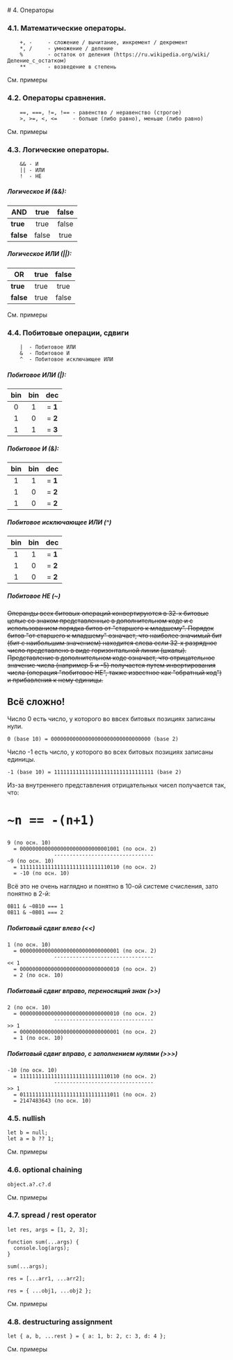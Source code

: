 # 4. Операторы

### 4.1. Математические операторы.
```
    +, -     - сложение / вычитание, инкремент / декремент
    *, /     - умножение / деление
    %        - остаток от деления (https://ru.wikipedia.org/wiki/Деление_с_остатком)
    **       - возведение в степень
```

См. примеры

### 4.2. Операторы сравнения.

```
    ==, ===, !=, !== - равенство / неравенство (строгое)
    >, >=, <, <=     - больше (либо равно), меньше (либо равно)
```

См. примеры

### 4.3. Логические операторы.

```
    && - И
    || - ИЛИ
    !  - НЕ
```

##### Логическое И (&&):

| AND       | true    | false |
|-----------|:-------:|:-----:|
| **true**  | true    | false |
| **false** | false   | true  |


##### Логическое ИЛИ (||):

| OR        | true    | false |
|-----------|:-------:|:-----:|
| **true**  | true    | true  |
| **false** | true    | false |

См. примеры

### 4.4. Побитовые операции, сдвиги

```
    |  - Побитовое ИЛИ
    &  - Побитовое И
    ^  - Побитовое исключающее ИЛИ
```

##### Побитовое ИЛИ (|):

|    bin  |   bin |  dec   |
|:-------:|:-----:|:------:|
| 0       | 1     |= **1** |
| 1       | 0     |= **2** |
| 1       | 1     |= **3** |

##### Побитовое И (&):

|    bin  |   bin |  dec   |
|:-------:|:-----:|:------:|
| 1       | 1     |= **1** |
| 1       | 0     |= **2** |
| 1       | 0     |= **2** |

##### Побитовое исключающее ИЛИ	(^)

|    bin  |   bin |  dec   |
|:-------:|:-----:|:------:|
| 1       | 1     |= **1** |
| 1       | 0     |= **2** |
| 1       | 0     |= **2** |

##### Побитовое НЕ (~)

~~Операнды всех битовых операций конвертируются в 32-х битовые целые со знаком представленные 
в дополнительном коде и с использованием порядка битов от "старшего к младшему". 
Порядок битов "от старшего к младшему" означает, что наиболее значимый бит 
(бит с наибольшим значением) находится слева если 32-х разрядное число представлено в виде 
горизонтальной линии (шкалы). Представление в дополнительном коде означает, что отрицательное 
значение числа (например 5 и -5) получается путем инвертирования числа 
(операция "побитовое НЕ", также известное как "обратный код") и прибавления к нему единицы.~~

## **Всё сложно!**

Число 0 есть число, у которого во ввсех битовых позициях записаны нули.
```
0 (base 10) = 00000000000000000000000000000000 (base 2)
```
Число -1 есть число, у которого во всех битовых позициях записаны единицы. 
```
-1 (base 10) = 11111111111111111111111111111111 (base 2)
```

Из-за внутреннего представления отрицательных чисел получается так, что:
# <pre>~n == -(n+1)</pre>

```
9 (по осн. 10)
  = 00000000000000000000000000001001 (по осн. 2)
               --------------------------------
~9 (по осн. 10)
  = 11111111111111111111111111110110 (по осн. 2)
  = -10 (по осн. 10)
```

Всё это не очень наглядно и понятно в 10-ой системе счисления, зато понятно в 2-й:

```
0B11 & ~0B10 === 1
0B11 & ~0B01 === 2
```

##### Побитовый сдвиг влево (<<)

```
1 (по осн. 10)
  = 00000000000000000000000000000001 (по осн. 2)
               --------------------------------
<< 1
  = 00000000000000000000000000000010 (по осн. 2)
  = 2 (по осн. 10)
```

##### Побитовый сдвиг вправо, переносящий знак (>>)

```
2 (по осн. 10)
  = 00000000000000000000000000000010 (по осн. 2)
               --------------------------------
>> 1
  = 00000000000000000000000000000001 (по осн. 2)
  = 1 (по осн. 10)
```

##### Побитовый сдвиг вправо, с заполнением нулями (>>>)

```
-10 (по осн. 10)
  = 11111111111111111111111111110110 (по осн. 2)
               --------------------------------
>> 1
  = 01111111111111111111111111111011 (по осн. 2)
  = 2147483643 (по осн. 10)
```

### 4.5. nullish

```
let b = null;
let a = b ?? 1;
```
См. примеры

### 4.6. optional chaining

```
object.a?.c?.d
```

См. примеры

### 4.7. spread / rest operator

```
let res, args = [1, 2, 3];

function sum(...args) {
  console.log(args);
}

sum(...args);

res = [...arr1, ...arr2];

res = { ...obj1, ...obj2 };
```

См. примеры

### 4.8. destructuring assignment

```
let { a, b, ...rest } = { a: 1, b: 2, c: 3, d: 4 };
```

См. примеры